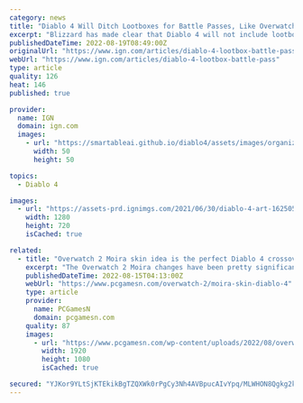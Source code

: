 ```yaml
---
category: news
title: "Diablo 4 Will Ditch Lootboxes for Battle Passes, Like Overwatch Before It"
excerpt: "Blizzard has made clear that Diablo 4 will not include lootboxes and, like Overwatch before it, will instead offer Battle Passes and cosmetics through an in-game store."
publishedDateTime: 2022-08-19T08:49:00Z
originalUrl: "https://www.ign.com/articles/diablo-4-lootbox-battle-pass"
webUrl: "https://www.ign.com/articles/diablo-4-lootbox-battle-pass"
type: article
quality: 126
heat: 146
published: true

provider:
  name: IGN
  domain: ign.com
  images:
    - url: "https://smartableai.github.io/diablo4/assets/images/organizations/ign.com-50x50.jpg"
      width: 50
      height: 50

topics:
  - Diablo 4

images:
  - url: "https://assets-prd.ignimgs.com/2021/06/30/diablo-4-art-1625059950283.jpg?width=1280"
    width: 1280
    height: 720
    isCached: true

related:
  - title: "Overwatch 2 Moira skin idea is the perfect Diablo 4 crossover"
    excerpt: "The Overwatch 2 Moira changes have been pretty significant so far, but this skin idea would completely transform her into Lilith, the antagonist of Diablo 4 ..."
    publishedDateTime: 2022-08-15T04:13:00Z
    webUrl: "https://www.pcgamesn.com/overwatch-2/moira-skin-diablo-4"
    type: article
    provider:
      name: PCGamesN
      domain: pcgamesn.com
    quality: 87
    images:
      - url: "https://www.pcgamesn.com/wp-content/uploads/2022/08/overwatch-2-moira-diablo-4-lilith-skin-idea.jpg"
        width: 1920
        height: 1080
        isCached: true

secured: "YJKor9YLtSjKTEkikBgTZQXWk0rPgCy3Nh4AVBpucAIvYpq/MLWHON8Qgkg2kLkrb3bbR6baIaC71iRrNPH/gYSvF28wfxlWVQtze4r4OD5YAhetBvPTT5pKNktnU3zZsiRzlBMwYVTv3FJ9LxsLyGRH1Iu4S2GhUsEoHPtQZediU3fXo6CHb+zL8K/C+o0Woy2ObV84Jp8gcjtqqWoKLBHBM6klayMfGghE3VRZT3VnAlngiGaTlvFl2uRdgtqOFeSvtH+YJ2190ZbW5ktyaXkYafkaTGlKGqgnONTyo+1Kzu+fY3dyWrWyo2HXzd2cyHDjtZ0ShSsHMaseBXmsPwQsQfjMCnbyTz9529HdOMY=;3zM5r63WxSkK2WsCi1jjqQ=="
---
```


